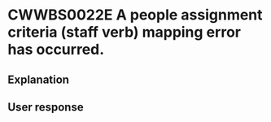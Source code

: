 # CWWBS0022E A people assignment criteria (staff verb) mapping error has occurred.

## Explanation

## User response